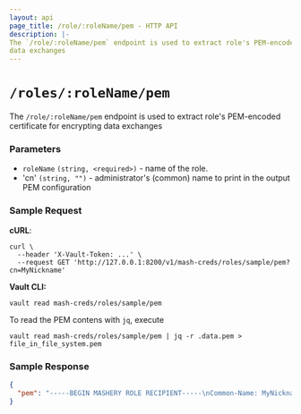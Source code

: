 ```yaml
---
layout: api 
page_title: /role/:roleName/pem - HTTP API 
description: |-
The `/role/:roleName/pem` endpoint is used to extract role's PEM-encoded certificate for encrypting
data exchanges
---
```


# `/roles/:roleName/pem`

The `/role/:roleName/pem` endpoint is used to extract role's PEM-encoded certificate for encrypting
data exchanges

### Parameters

- `roleName` `(string, <required>)` - name of the role.
- 'cn' `(string, "")` - administrator's (common) name to print in the output PEM configuration

### Sample Request

**cURL**:

```shell
curl \
  --header 'X-Vault-Token: ...' \
  --request GET 'http://127.0.0.1:8200/v1/mash-creds/roles/sample/pem?cn=MyNickname'
```

**Vault CLI:**

```shell
vault read mash-creds/roles/sample/pem
```

To read the PEM contens with `jq`, execute
```shell
vault read mash-creds/roles/sample/pem | jq -r .data.pem > file_in_file_system.pem
```

### Sample Response

```json
{
  "pem": "-----BEGIN MASHERY ROLE RECIPIENT-----\nCommon-Name: MyNickname\nNotAfter: 2022-01-26 01:03:32.902046 +0100 CET m=+18271.308561101\nRole: empty\n\nMIIFIjCCAwqgAwIBAgI[.....data......]\nRklIesflTu8SvNkjR6BZAxofjQSGtQ==\n-----END MASHERY ROLE RECIPIENT-----\n"
}
```

